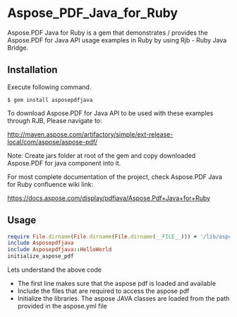 # Aspose_PDF_Java_for_Ruby
Aspose.PDF Java for Ruby is a gem that demonstrates / provides the Aspose.PDF for Java API usage examples in Ruby by using Rjb - Ruby Java Bridge.

## Installation

Execute following command.

    $ gem install asposepdfjava

To download Aspose.PDF for Java API to be used with these examples through RJB, Please navigate to:

http://maven.aspose.com/artifactory/simple/ext-release-local/com/aspose/aspose-pdf/

Note: Create jars folder at root of the gem and copy downloaded Aspose.PDF for java component into it.

For most complete documentation of the project, check Aspose.PDF Java for Ruby confluence wiki link:

https://docs.aspose.com/display/pdfjava/Aspose.Pdf+Java+for+Ruby

## Usage

```ruby
require File.dirname(File.dirname(File.dirname(__FILE__))) + '/lib/asposepdfjava'
include Asposepdfjava
include Asposepdfjava::HelloWorld
initialize_aspose_pdf
```
Lets understand the above code
* The first line makes sure that the aspose pdf is loaded and available 
* Include the files that are required to access the aspose pdf
* Initialize the libraries. The aspose JAVA classes are loaded from the path provided in the aspose.yml file
